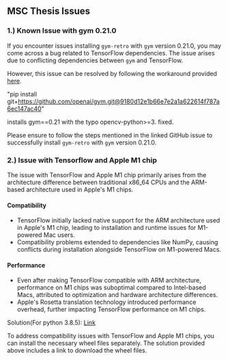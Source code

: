 ## MSC Thesis Issues

### 1.) Known Issue with gym 0.21.0

If you encounter issues installing `gym-retro` with `gym` version 0.21.0, you may come across a bug related to TensorFlow dependencies. The issue arises due to conflicting dependencies between `gym` and TensorFlow.

However, this issue can be resolved by following the workaround provided [here](https://github.com/openai/gym/issues/3202).

"pip install git+https://github.com/openai/gym.git@9180d12e1b66e7e2a1a622614f787a6ec147ac40"

installs gym==0.21 with the typo opencv-python>=3. fixed.

Please ensure to follow the steps mentioned in the linked GitHub issue to successfully install `gym-retro` with `gym` version 0.21.0.

### 2.) Issue with Tensorflow and Apple M1 chip

The issue with TensorFlow and Apple M1 chip primarily arises from the architecture difference between traditional x86_64 CPUs and the ARM-based architecture used in Apple's M1 chips.

#### Compatibility
- TensorFlow initially lacked native support for the ARM architecture used in Apple's M1 chip, leading to installation and runtime issues for M1-powered Mac users.
- Compatibility problems extended to dependencies like NumPy, causing conflicts during installation alongside TensorFlow on M1-powered Macs.

#### Performance
- Even after making TensorFlow compatible with ARM architecture, performance on M1 chips was suboptimal compared to Intel-based Macs, attributed to optimization and hardware architecture differences.
- Apple's Rosetta translation technology introduced performance overhead, further impacting TensorFlow performance on M1 chips.

Solution(For python 3.8.5): [Link](https://stackoverflow.com/questions/65383338/zsh-illegal-hardware-instruction-python-when-installing-tensorflow-on-macbook)

To address compatibility issues with TensorFlow and Apple M1 chips, you can install the necessary wheel files separately. The solution provided above includes a link to download the wheel files.
